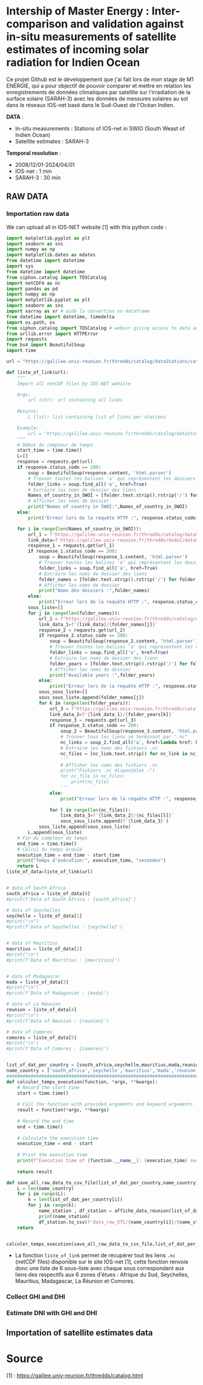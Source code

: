 # Intership of Master Energy : Inter-comparison and validation against in-situ measurements of satellite estimates of incoming solar radiation for Indien Ocean

Ce projet Github est le développement que j'ai fait lors de mon stage de M1 ENERGIE, qui a pour objectif de pouvoir comparer et mettre en relation les enregistrements de données climatiques par satellite sur l'irradiation de la surface solaire (SARAH-3) avec les données de messures solaires au sol dans le réseaux IOS-net basé dans le Sud-Ouest de l'Océan Indien.

**DATA** : 
+ In-situ measurements : Stations of IOS-net in SWIO (South Weast of Indien Ocean)
+ Satellite estimates : SARAH-3

**Temporal resolution** : 
+ 2008/12/01-2024/04/01
+ IOS-net : 1 min
+ SARAH-3 : 30 min

## RAW DATA
### Importation raw data
We can upload all in IOS-NET website [1] with this python code : 

```python
import matplotlib.pyplot as plt
import seaborn as sns
import numpy as np
import matplotlib.dates as mdates
from datetime import datetime
import sys
from datetime import datetime
from siphon.catalog import TDSCatalog
import netCDF4 as nc
import pandas as pd
import numpy as np
import matplotlib.pyplot as plt
import seaborn as sns
import xarray as xr # aide la convertion en dataframe 
from datetime import datetime, timedelta
import os.path, os
from siphon.catalog import TDSCatalog # websvr giving access to data and metadata
from urllib.error import HTTPError
import requests
from bs4 import BeautifulSoup
import time

url = "https://galilee.univ-reunion.fr/thredds/catalog/dataStations/catalog.html"

def liste_of_link(url):
    """
    Import all netCDF files by IOS-NET website

    Args:
        url (str): url containing all links
        
    Returns:
        L (lst): list containing list of links per stations

    Example:
        url = "https://galilee.univ-reunion.fr/thredds/catalog/dataStations/catalog.html"
    """
    # Début du compteur de temps
    start_time = time.time()
    L=[]
    response = requests.get(url)
    if response.status_code == 200:
        soup = BeautifulSoup(response.content, 'html.parser')
        # Trouver toutes les balises 'a' qui représentent les dossiers
        folder_links = soup.find_all('a', href=True)
        # Extraire les noms de dossier des liens
        Names_of_country_in_SWOI = [folder.text.strip().rstrip('/') for folder in folder_links if folder.text.strip().endswith('/')]
        # Afficher les noms de dossier
        print("Names of country in SWOI:",Names_of_country_in_SWOI)
    else:
        print("Erreur lors de la requête HTTP :", response.status_code)

    for i in range(len(Names_of_country_in_SWOI)):
        url_1 = f"https://galilee.univ-reunion.fr/thredds/catalog/dataStations/{Names_of_country_in_SWOI[i]}/catalog.html"
        link_data=f'https://galilee.univ-reunion.fr/thredds/dodsC/dataStations/{Names_of_country_in_SWOI[i]}'
        response_1 = requests.get(url_1)
        if response_1.status_code == 200:
            soup = BeautifulSoup(response_1.content, 'html.parser')
            # Trouver toutes les balises 'a' qui représentent les dossiers
            folder_links = soup.find_all('a', href=True)
            # Extraire les noms de dossier des liens
            folder_names = [folder.text.strip().rstrip('/') for folder in folder_links if folder.text.strip().endswith('/')]
            # Afficher les noms de dossier
            print("Noms des dossiers :",folder_names)
        else:
            print("Erreur lors de la requête HTTP :", response.status_code)
        sous_liste=[]
        for j in range(len(folder_names)):
            url_2 = f"https://galilee.univ-reunion.fr/thredds/catalog/dataStations/{Names_of_country_in_SWOI[i]}/{folder_names[j]}/catalog.html"
            link_data_1=f'{link_data}/{folder_names[j]}'
            response_2 = requests.get(url_2)
            if response_2.status_code == 200:
                soup = BeautifulSoup(response_2.content, 'html.parser')
                # Trouver toutes les balises 'a' qui représentent les dossiers
                folder_links = soup.find_all('a', href=True)
                # Extraire les noms de dossier des liens
                folder_years = [folder.text.strip().rstrip('/') for folder in folder_links if folder.text.strip().endswith('/')]
                # Afficher les noms de dossier
                print("Available years :",folder_years)
            else:
                print("Erreur lors de la requête HTTP :", response.status_code)
            sous_sous_liste=[]
            sous_sous_liste.append(folder_names[j])
            for k in range(len(folder_years)):
                url_3 = f"https://galilee.univ-reunion.fr/thredds/catalog/dataStations/{Names_of_country_in_SWOI[i]}/{folder_names[j]}/{folder_years[k]}/catalog.html"
                link_data_2=f'{link_data_1}/{folder_years[k]}'
                response_3 = requests.get(url_3)
                if response_3.status_code == 200:
                    soup_2 = BeautifulSoup(response_3.content, 'html.parser')
                    # Trouver tous les liens se terminant par ".nc"
                    nc_links = soup_2.find_all('a', href=lambda href: href and href.endswith('.nc'))
                    # Extraire les noms des fichiers .nc
                    nc_files = [nc_link.text.strip() for nc_link in nc_links]
                    '''
                    # Afficher les noms des fichiers .nc
                    print("Fichiers .nc disponibles :")
                    for nc_file in nc_files:
                        print(nc_file)
                    '''
                else:
                    print("Erreur lors de la requête HTTP :", response_2.status_code)
                
                for l in range(len(nc_files)):
                    link_data_3=f'{link_data_2}/{nc_files[l]}'
                    sous_sous_liste.append(f'{link_data_3}')
            sous_liste.append(sous_sous_liste)
        L.append(sous_liste)
    # Fin du compteur de temps
    end_time = time.time()
    # Calcul du temps écoulé
    execution_time = end_time - start_time
    print("Temps d'exécution:", execution_time, "secondes")
    return L
liste_of_data=liste_of_link(url)


# data of South Africa
south_africa = liste_of_data[0]
#print(f'Data of South Africa : {south_africa}')

# data of Seychelles
seychelle = liste_of_data[1]
#print("\n")
#print(f'Data of Seychelles : {seychelle}')


# data of Mauritius
mauritius = liste_of_data[2]
#print("\n")
#print(f'Data of Mauritius : {mauritius}')


# data of Madagascar
mada = liste_of_data[3]
#print("\n")
#print(f'Data of Madagascar : {mada}')

# data of La Réunion
reunion = liste_of_data[4]
#print("\n")
#print(f'Data of Reunion : {reunion}')

# data of Comores
comores = liste_of_data[5]
#print("\n")
#print(f'Data of Comores : {comores}')


list_of_dat_per_country = [south_africa,seychelle,mauritius,mada,reunion,comores]
name_country = ['south_africa','seychelle','mauritius','mada','reunion','comores']
#############################################################################################################
def calculer_temps_execution(function, *args, **kwargs):
    # Record the start time
    start = time.time()
    
    # Call the function with provided arguments and keyword arguments
    result = function(*args, **kwargs)
    
    # Record the end time
    end = time.time()
    
    # Calculate the execution time
    execution_time = end - start
    
    # Print the execution time
    print(f"Execution time of {function.__name__}: {execution_time} seconds")
    
    return result

def save_all_raw_data_to_csv_file(list_of_dat_per_country,name_country):
    L = len(name_country)
    for i in range(L):
        k = len(list_of_dat_per_country[i])
        for j in range(k):
            name_station , df_station = affiche_data_reunion(list_of_dat_per_country[i][j])
            print(name_station)
            df_station.to_csv(f'data_raw_UTC/{name_country[i]}/{name_station}_irrad.csv', sep=';', index=True) 
    return


calculer_temps_execution(save_all_raw_data_to_csv_file,list_of_dat_per_country,name_country)      
```
+ La fonction `liste_of_link` permet de récupérer tout les liens `.nc` (netCDF files) disponible sur le site IOS-net [1], cette fonction renvoie donc une liste de 6 sous-liste avec chaque sous correspondant aux liens des respectifs aux 6 zones d'étues : Afrique du Sud, Seychelles, Mauritius, Madagascar, La Réunion et Comores.


### Collect GHI and DHI

### Estimate DNI with GHI and DHI








## Importation of satellite estimates data


# Source
[1] : https://galilee.univ-reunion.fr/thredds/catalog.html
